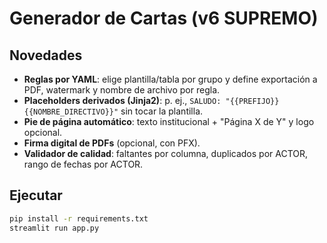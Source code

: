
# Generador de Cartas (v6 SUPREMO)

## Novedades
- **Reglas por YAML**: elige plantilla/tabla por grupo y define exportación a PDF, watermark y nombre de archivo por regla.
- **Placeholders derivados (Jinja2)**: p. ej., `SALUDO: "{{PREFIJO}} {{NOMBRE_DIRECTIVO}}"` sin tocar la plantilla.
- **Pie de página automático**: texto institucional + "Página X de Y" y logo opcional.
- **Firma digital de PDFs** (opcional, con PFX).
- **Validador de calidad**: faltantes por columna, duplicados por ACTOR, rango de fechas por ACTOR.

## Ejecutar
```bash
pip install -r requirements.txt
streamlit run app.py
```
